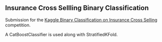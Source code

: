 ## Insurance Cross Sellling Binary Classification

Submission for the [Kaggle Binary Classification on Insurance Cross Selling](https://www.kaggle.com/competitions/playground-series-s4e7) competition.

A CatBoostClassifier is used along with StratifiedKFold.
